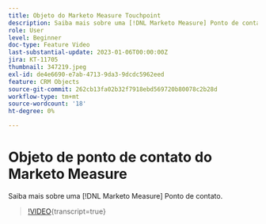 ```yaml
---
title: Objeto do Marketo Measure Touchpoint
description: Saiba mais sobre uma [!DNL Marketo Measure] Ponto de contato.
role: User
level: Beginner
doc-type: Feature Video
last-substantial-update: 2023-01-06T00:00:00Z
jira: KT-11705
thumbnail: 347219.jpeg
exl-id: de4e6690-e7ab-4713-9da3-9dcdc5962eed
feature: CRM Objects
source-git-commit: 262cb13fa02b32f7918ebd569720b80078c2b28d
workflow-type: tm+mt
source-wordcount: '18'
ht-degree: 0%

---
```


# Objeto de ponto de contato do Marketo Measure

Saiba mais sobre uma [!DNL Marketo Measure] Ponto de contato.

>[!VIDEO](https://video.tv.adobe.com/v/347219/?learn=on){transcript=true}
